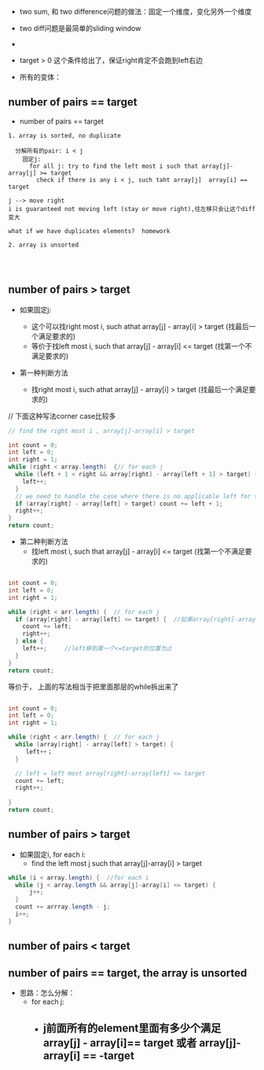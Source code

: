 - two sum, 和 two difference问题的做法：固定一个维度，变化另外一个维度


- two diff问题是最简单的sliding window
- 
- target > 0 这个条件给出了，保证right肯定不会跑到left右边
- 所有的变体：

number of pairs == target
-
- number of pairs ==  target
```
1. array is sorted, no duplicate

  分解所有的pair: i < j
    固定j:
      for all j: try to find the left most i such that array[j]-array[j] >= target
        check if there is any i < j, such taht array[j]  array[i] == target

j --> move right
i is guaranteed not moving left (stay or move right),往左移只会让这个diff变大

what if we have duplicates elements?  homework

2. array is unsorted




```


number of pairs > target
-
- 如果固定j:
  - 这个可以找right most i, such athat array[j] - array[i] > target  (找最后一个满足要求的)
  - 等价于找left most i, such that array[j] - array[i] <= target  (找第一个不满足要求的)

- 第一种判断方法
  - 找right most i, such athat array[j] - array[i] > target  (找最后一个满足要求的)

// 下面这种写法corner  case比较多
```java
// find the right most i , array[j]-array[i] > target

int count = 0;
int left = 0;
int right = 1;
while (right < array.length)  {// for each j
  while (left + 1 < right && array[right] - array[left + 1] > target) {  //我们想把left走到最后一个满足条件的位置，所以其实是要判断left的下一个位置，left才能往前走
    left++;
  }
  // we need to handle the case where there is no applicable left for the current right
  if (array[right] - array[left] > target) count += left + 1;
  right++;
}  
return count;

```

- 第二种判断方法
  - 找left most i, such that array[j] - array[i] <= target  (找第一个不满足要求的)


```java

int count = 0;
int left = 0;
int right = 1;

while (right < arr.length) {  // for each j
  if (array[right] - array[left] <= target) {  //如果array[right]-array[left]<=target,我们可以移动j了，同时count+=left, left不算进去
    count += left;
    right++;
  } else {
    left++;     //left移到第一个<=target的位置为止
  }
}
return count;

```

等价于， 上面的写法相当于把里面那层的while拆出来了


```java

int count = 0;
int left = 0;
int right = 1;

while (right < arr.length) {  // for each j
  while (array[right] - array[left] > target) {
     left++；
  } 

  // left = left most array[right]-array[left] <= target
  count += left;
  right++;
  
}
return count;

```


number of pairs > target
-
- 如果固定i, for each i:
  - find the left most j such that array[j]-array[i] > target
  
```java
while (i < array.length) {  //for each i
  while (j < array.length && array[j]-array[i] <= target) {
      j++;
  }
  count += arrray.length - j;
  i++;
}


```



number of pairs < target
-



number of pairs == target, the array is unsorted
-

- 思路：怎么分解：
  - for each j: 
    - j前面所有的element里面有多少个满足 array[j] - array[i]== target 或者 array[j]-array[i] == -target
      - 